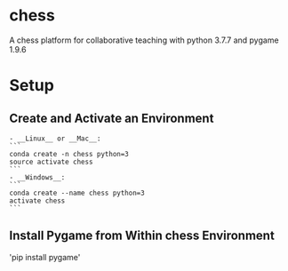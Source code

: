 # chess
A chess platform for collaborative teaching with python 3.7.7 and pygame 1.9.6

# Setup
## Create and Activate an Environment

	- __Linux__ or __Mac__: 
	```
	conda create -n chess python=3
	source activate chess
	```
	- __Windows__: 
	```
	conda create --name chess python=3
	activate chess
	```

## Install Pygame from Within chess Environment
'pip install pygame'

